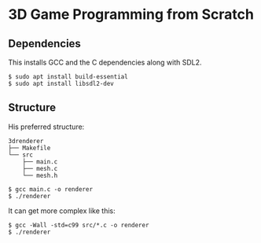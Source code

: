 # 3D Game Programming from Scratch

## Dependencies

This installs GCC and the C dependencies along with SDL2.

```text
$ sudo apt install build-essential
$ sudo apt install libsdl2-dev
```

## Structure

His preferred structure:

```text
3drenderer
├── Makefile
└── src
    ├── main.c
    ├── mesh.c
    └── mesh.h
```


```text
$ gcc main.c -o renderer
$ ./renderer
```

It can get more complex like this:

```text
$ gcc -Wall -std=c99 src/*.c -o renderer
$ ./renderer
```

